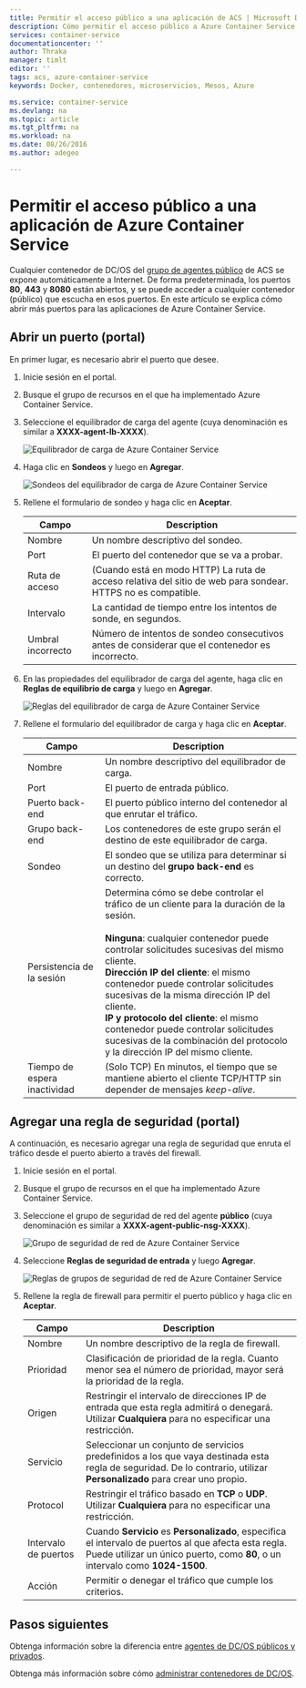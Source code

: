 ```yaml
---
title: Permitir el acceso público a una aplicación de ACS | Microsoft Docs
description: Cómo permitir el acceso público a Azure Container Service.
services: container-service
documentationcenter: ''
author: Thraka
manager: timlt
editor: ''
tags: acs, azure-container-service
keywords: Docker, contenedores, microservicios, Mesos, Azure

ms.service: container-service
ms.devlang: na
ms.topic: article
ms.tgt_pltfrm: na
ms.workload: na
ms.date: 08/26/2016
ms.author: adegeo

---
```

# Permitir el acceso público a una aplicación de Azure Container Service
Cualquier contenedor de DC/OS del [grupo de agentes público](container-service-mesos-marathon-ui.md#deploy-a-docker-formatted-container) de ACS se expone automáticamente a Internet. De forma predeterminada, los puertos **80**, **443** y **8080** están abiertos, y se puede acceder a cualquier contenedor (público) que escucha en esos puertos. En este artículo se explica cómo abrir más puertos para las aplicaciones de Azure Container Service.

## Abrir un puerto (portal)
En primer lugar, es necesario abrir el puerto que desee.

1. Inicie sesión en el portal.
2. Busque el grupo de recursos en el que ha implementado Azure Container Service.
3. Seleccione el equilibrador de carga del agente (cuya denominación es similar a **XXXX-agent-lb-XXXX**).
   
    ![Equilibrador de carga de Azure Container Service](media/container-service-dcos-agents/agent-load-balancer.png)
4. Haga clic en **Sondeos** y luego en **Agregar**.
   
    ![Sondeos del equilibrador de carga de Azure Container Service](media/container-service-dcos-agents/add-probe.png)
5. Rellene el formulario de sondeo y haga clic en **Aceptar**.
   
   | Campo | Description |
   | --- | --- |
   | Nombre |Un nombre descriptivo del sondeo. |
   | Port |El puerto del contenedor que se va a probar. |
   | Ruta de acceso |(Cuando está en modo HTTP) La ruta de acceso relativa del sitio de web para sondear. HTTPS no es compatible. |
   | Intervalo |La cantidad de tiempo entre los intentos de sonde, en segundos. |
   | Umbral incorrecto |Número de intentos de sondeo consecutivos antes de considerar que el contenedor es incorrecto. |
6. En las propiedades del equilibrador de carga del agente, haga clic en **Reglas de equilibrio de carga** y luego en **Agregar**.
   
    ![Reglas del equilibrador de carga de Azure Container Service](media/container-service-dcos-agents/add-balancer-rule.png)
7. Rellene el formulario del equilibrador de carga y haga clic en **Aceptar**.
   
   | Campo | Description |
   | --- | --- |
   | Nombre |Un nombre descriptivo del equilibrador de carga. |
   | Port |El puerto de entrada público. |
   | Puerto back-end |El puerto público interno del contenedor al que enrutar el tráfico. |
   | Grupo back-end |Los contenedores de este grupo serán el destino de este equilibrador de carga. |
   | Sondeo |El sondeo que se utiliza para determinar si un destino del **grupo back-end** es correcto. |
   | Persistencia de la sesión |Determina cómo se debe controlar el tráfico de un cliente para la duración de la sesión.<br><br>**Ninguna**: cualquier contenedor puede controlar solicitudes sucesivas del mismo cliente.<br>**Dirección IP del cliente**: el mismo contenedor puede controlar solicitudes sucesivas de la misma dirección IP del cliente.<br>**IP y protocolo del cliente**: el mismo contenedor puede controlar solicitudes sucesivas de la combinación del protocolo y la dirección IP del mismo cliente. |
   | Tiempo de espera inactividad |(Solo TCP) En minutos, el tiempo que se mantiene abierto el cliente TCP/HTTP sin depender de mensajes *keep-alive*. |

## Agregar una regla de seguridad (portal)
A continuación, es necesario agregar una regla de seguridad que enruta el tráfico desde el puerto abierto a través del firewall.

1. Inicie sesión en el portal.
2. Busque el grupo de recursos en el que ha implementado Azure Container Service.
3. Seleccione el grupo de seguridad de red del agente **público** (cuya denominación es similar a **XXXX-agent-public-nsg-XXXX**).
   
    ![Grupo de seguridad de red de Azure Container Service](media/container-service-dcos-agents/agent-nsg.png)
4. Seleccione **Reglas de seguridad de entrada** y luego **Agregar**.
   
    ![Reglas de grupos de seguridad de red de Azure Container Service](media/container-service-dcos-agents/add-firewall-rule.png)
5. Rellene la regla de firewall para permitir el puerto público y haga clic en **Aceptar**.
   
   | Campo | Description |
   | --- | --- |
   | Nombre |Un nombre descriptivo de la regla de firewall. |
   | Prioridad |Clasificación de prioridad de la regla. Cuanto menor sea el número de prioridad, mayor será la prioridad de la regla. |
   | Origen |Restringir el intervalo de direcciones IP de entrada que esta regla admitirá o denegará. Utilizar **Cualquiera** para no especificar una restricción. |
   | Servicio |Seleccionar un conjunto de servicios predefinidos a los que vaya destinada esta regla de seguridad. De lo contrario, utilizar **Personalizado** para crear uno propio. |
   | Protocol |Restringir el tráfico basado en **TCP** o **UDP**. Utilizar **Cualquiera** para no especificar una restricción. |
   | Intervalo de puertos |Cuando **Servicio** es **Personalizado**, especifica el intervalo de puertos al que afecta esta regla. Puede utilizar un único puerto, como **80**, o un intervalo como **1024-1500**. |
   | Acción |Permitir o denegar el tráfico que cumple los criterios. |

## Pasos siguientes
Obtenga información sobre la diferencia entre [agentes de DC/OS públicos y privados](container-service-dcos-agents.md).

Obtenga más información sobre cómo [administrar contenedores de DC/OS](container-service-mesos-marathon-ui.md).

<!---HONumber=AcomDC_0907_2016-->